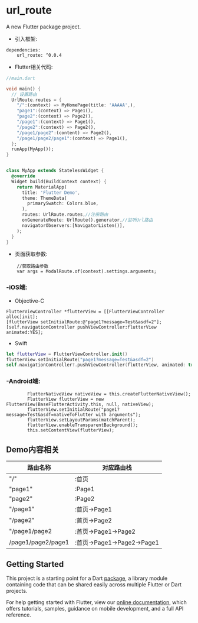 # url_route

A new Flutter package project.

- 引入框架:
```
dependencies:
    url_route: ^0.0.4
```


- Flutter相关代码:

```dart
//main.dart

void main() {
  // 设置路由
  UrlRoute.routes = {
    "/":(context) => MyHomePage(title: 'AAAAA',),
    "page1":(context) => Page1(),
    "page2":(context) => Page2(),
    "/page1":(context) => Page1(),
    "/page2":(context) => Page2(),
    "/page1/page2":(content) => Page2(),
    "/page1/page2/page1":(context) => Page1(),
  };
  runApp(MyApp());
}


class MyApp extends StatelessWidget {
  @override
  Widget build(BuildContext context) {
    return MaterialApp(
      title: 'Flutter Demo',
      theme: ThemeData(
        primarySwatch: Colors.blue,
      ),
      routes: UrlRoute.routes,//注册路由
      onGenerateRoute: UrlRoute().generator,//监听Url路由
      navigatorObservers:[NavigatorListen()],
    );
  }
}


```

- 页面获取参数:

```
    //获取路由参数  
    var args = ModalRoute.of(context).settings.arguments;

```


### -iOS端:

- Objective-C
```Objc
FlutterViewController *flutterView = [[FlutterViewController alloc]init];
[flutterView setInitialRoute:@"page1?message=Test&asdf=2"];
[self.navigationController pushViewController:flutterView animated:YES];

```


- Swift

```Swift
let flutterView = FlutterViewController.init()
flutterView.setInitialRoute("page1?message=Test&asdf=2")
self.navigationController?.pushViewController(flutterView, animated: true)

```

### -Android端:

```
        FlutterNativeView nativeView = this.createFlutterNativeView();
        FlutterView flutterView = new FlutterView(BaseFlutterActivity.this, null, nativeView);
        flutterView.setInitialRoute("page1?message=Test&asdf=nativeToFlutter with arguments");
        flutterView.setLayoutParams(matchParent);
        flutterView.enableTransparentBackground();
        this.setContentView(flutterView);
```



## Demo内容相关

路由名称|对应路由栈
--|--
"/"|:首页
"page1"|:Page1
"page2"|:Page2
"/page1"|:首页->Page1
"/page2"|:首页->Page2
"/page1/page2|:首页->Page1->Page2
/page1/page2/page1|:首页->Page1->Page2->Page1




## Getting Started

This project is a starting point for a Dart
[package](https://flutter.dev/developing-packages/),
a library module containing code that can be shared easily across
multiple Flutter or Dart projects.

For help getting started with Flutter, view our 
[online documentation](https://flutter.dev/docs), which offers tutorials, 
samples, guidance on mobile development, and a full API reference.

